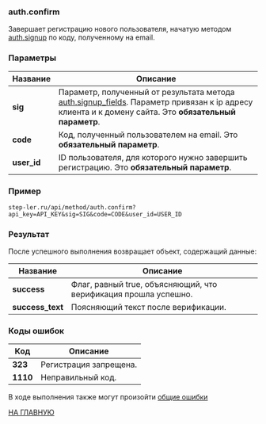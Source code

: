 ### auth.confirm

Завершает регистрацию нового пользователя, начатую методом [auth.signup](auth/signup.md) по коду, полученному на email.


### Параметры

| Название |Описание |
|----|----|
| **sig** | Параметр, полученный от результата метода [auth.signup_fields](auth/signup_fields.md). Параметр привязан к ip адресу клиента и к домену сайта. Это **обязательный параметр**. |
| **code** | Код, полученный пользователем на email. Это **обязательный параметр**. |
| **user_id** | ID пользователя, для которого нужно завершить регистрацию. Это **обязательный параметр**. |

### Пример

```
step-ler.ru/api/method/auth.confirm?api_key=API_KEY&sig=SIG&code=CODE&user_id=USER_ID
```

### Результат

После успешного выполнения возвращает объект, содержащий данные:

| Название |Описание |
|----|----|
| **success** | Флаг, равный true, объясняющий, что верификация прошла успешно. |
| **success_text** | Поясняющий текст после верификации. |


### Коды ошибок

|Код | Описание |
|----|----|
| **323** | Регистрация запрещена. |
| **1110** | Неправильный код. |

В ходе выполнения также могут произойти [общие ошибки](docs/errors.md)

[НА ГЛАВНУЮ](README.md)